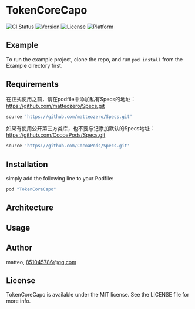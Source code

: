 # TokenCoreCapo

[![CI Status](http://img.shields.io/travis/matteo/TokenCoreCapo.svg?style=flat)](https://travis-ci.org/matteo/TokenCoreCapo)
[![Version](https://img.shields.io/cocoapods/v/TokenCoreCapo.svg?style=flat)](http://cocoapods.org/pods/TokenCoreCapo)
[![License](https://img.shields.io/cocoapods/l/TokenCoreCapo.svg?style=flat)](http://cocoapods.org/pods/TokenCoreCapo)
[![Platform](https://img.shields.io/cocoapods/p/TokenCoreCapo.svg?style=flat)](http://cocoapods.org/pods/TokenCoreCapo)

## Example

To run the example project, clone the repo, and run `pod install` from the Example directory first.

## Requirements

在正式使用之前，请在podfile中添加私有Specs的地址：https://github.com/matteozero/Specs.git

```ruby
source 'https://github.com/matteozero/Specs.git'
```

如果有使用公开第三方类库，也不要忘记添加默认的Specs地址：https://github.com/CocoaPods/Specs.git

```ruby
source 'https://github.com/CocoaPods/Specs.git'
```

## Installation

simply add the following line to your Podfile:

```ruby
pod "TokenCoreCapo"
```

## Architecture



## Usage



## Author

matteo, 851045786@qq.com

## License

TokenCoreCapo is available under the MIT license. See the LICENSE file for more info.
